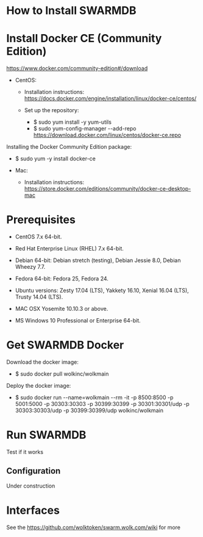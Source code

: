 
# How to Install SWARMDB

# Install Docker CE (Community Edition)
https://www.docker.com/community-edition#/download

* CentOS:
  - Installation instructions: https://docs.docker.com/engine/installation/linux/docker-ce/centos/

  - Set up the repository:
    - $ sudo yum install -y yum-utils
    - $ sudo yum-config-manager --add-repo https://download.docker.com/linux/centos/docker-ce.repo

Installing the Docker Community Edition package:
* $ sudo yum -y install docker-ce

* Mac:
  - Installation instructions: https://store.docker.com/editions/community/docker-ce-desktop-mac
    
# Prerequisites
* CentOS 7.x 64-bit.
* Red Hat Enterprise Linux (RHEL) 7.x 64-bit.

* Debian 64-bit:
Debian stretch (testing),
Debian Jessie 8.0,
Debian Wheezy 7.7.

* Fedora 64-bit:
Fedora 25,
Fedora 24.

* Ubuntu versions:
Zesty 17.04 (LTS),
Yakkety 16.10,
Xenial 16.04 (LTS),
Trusty 14.04 (LTS).

* MAC OSX Yosemite 10.10.3 or above.
* MS Windows 10 Professional or Enterprise 64-bit.

# Get SWARMDB Docker

Download the docker image:
* $ sudo docker pull wolkinc/wolkmain

Deploy the docker image:
* $ sudo docker run --name=wolkmain --rm -it -p 8500:8500 -p 5001:5000 -p 30303:30303 -p 30399:30399 -p 30301:30301/udp -p 30303:30303/udp -p 30399:30399/udp wolkinc/wolkmain

# Run SWARMDB

Test if it works

## Configuration 

Under construction

#  Interfaces

See the https://github.com/wolktoken/swarm.wolk.com/wiki for more
